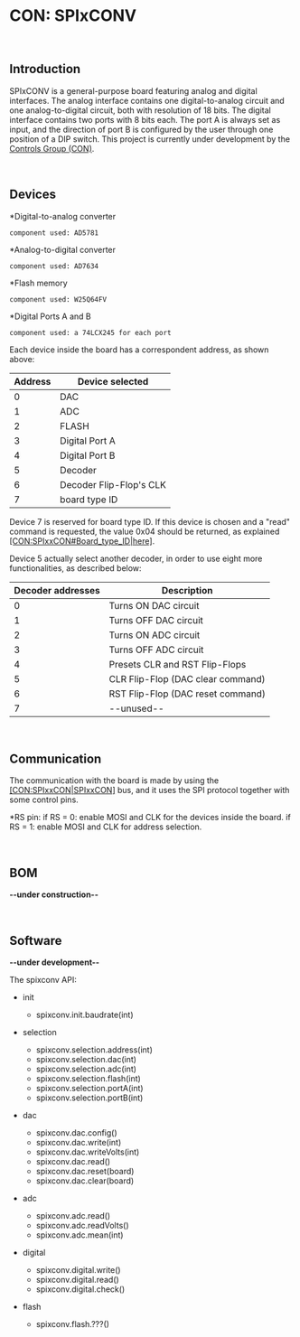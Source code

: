 # CON: SPIxCONV

<br>

## Introduction

SPIxCONV is a general-purpose board featuring analog and digital interfaces. The analog interface contains one digital-to-analog circuit and one analog-to-digital circuit, both with resolution of 18 bits. The digital interface contains two ports with 8 bits each. The port A is always set as input, and the direction of port B is configured by the user through one position of a DIP switch. This project is currently under development by the [Controls Group (CON)](/Machine/Groups/CON).

<br>

## Devices

*Digital-to-analog converter

`component used: AD5781`

*Analog-to-digital converter

`component used: AD7634`

*Flash memory

`component used: W25Q64FV`

*Digital Ports A and B

`component used: a 74LCX245 for each port`


Each device inside the board has a correspondent address, as shown above:

|Address| Device selected |
|-|-|
|0| DAC |
|1| ADC |
|2| FLASH |
|3| Digital Port A |
|4| Digital Port B |
|5| Decoder |
|6| Decoder Flip-Flop's CLK |
|7| board type ID  |


Device 7 is reserved for board type ID. If this device is chosen and a "read" command is requested, the value 0x04 should be returned, as explained [[CON:SPIxxCON#Board_type_ID|here]](link).

Device 5 actually select another decoder, in order to use eight more functionalities, as described below:

|Decoder addresses| Description |
|-|-|
|0| Turns ON DAC circuit |
|1| Turns OFF DAC circuit |
|2| Turns ON ADC circuit |
|3| Turns OFF ADC circuit |
|4| Presets CLR and RST Flip-Flops |
|5| CLR Flip-Flop (DAC clear command) |
|6| RST Flip-Flop (DAC reset command) |
|7| --unused--  |

<br>

## Communication

The communication with the board is made by using the [[CON:SPIxxCON|SPIxxCON]](link) bus, and it uses the SPI protocol together with some control pins.

*RS pin:
   if RS = 0: enable MOSI and CLK for the devices inside the board.
   if RS = 1: enable MOSI and CLK for address selection.

<br>

## BOM

**--under construction--**

<br>

## Software

**--under development--**


The spixconv API:

* init
    * spixconv.init.baudrate(int)
* selection
    * spixconv.selection.address(int)
    * spixconv.selection.dac(int)
    * spixconv.selection.adc(int)
    * spixconv.selection.flash(int)
    * spixconv.selection.portA(int)
    * spixconv.selection.portB(int)

* dac
    * spixconv.dac.config()
    * spixconv.dac.write(int)
    * spixconv.dac.writeVolts(int)
    * spixconv.dac.read()
    * spixconv.dac.reset(board)
    * spixconv.dac.clear(board)

* adc
    * spixconv.adc.read()
    * spixconv.adc.readVolts()
    * spixconv.adc.mean(int)

* digital
    * spixconv.digital.write()
    * spixconv.digital.read()
    * spixconv.digital.check()

* flash
    * spixconv.flash.???()
